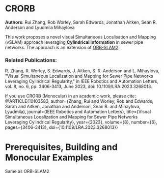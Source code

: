 # CRORB
**Authors:** Rui Zhang, Rob Worley, Sarah Edwards, Jonathan Aitken, Sean R. Anderson and Lyudmila Mihaylova

This work proposes a novel visual Simultaneous Localisation and Mapping (vSLAM) approach leveraging **Cylindrical Information** in sewer pipe networks. The approach is an extension of [ORB-SLAM2](https://github.com/raulmur/ORB_SLAM2). 


### Related Publications:
R. Zhang, R. Worley, S. Edwards, J. Aitken, S. R. Anderson and L. Mihaylova, "Visual Simultaneous Localization and Mapping for Sewer Pipe Networks Leveraging Cylindrical Regularity," in IEEE Robotics and Automation Letters, vol. 8, no. 6, pp. 3406-3413, June 2023, doi: 10.1109/LRA.2023.3268013.


If you use CRORB (Monocular) in an academic work, please cite:
@ARTICLE{10103583,
  author={Zhang, Rui and Worley, Rob and Edwards, Sarah and Aitken, Jonathan and Anderson, Sean R. and Mihaylova, Lyudmila},
  journal={IEEE Robotics and Automation Letters}, 
  title={Visual Simultaneous Localization and Mapping for Sewer Pipe Networks Leveraging Cylindrical Regularity}, 
  year={2023},
  volume={8},
  number={6},
  pages={3406-3413},
  doi={10.1109/LRA.2023.3268013}}


# Prerequisites, Building and Monocular Examples
Same as ORB-SLAM2
